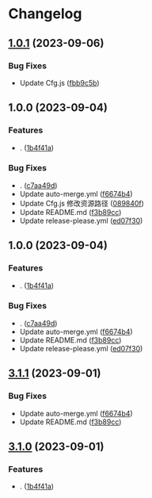 # Changelog

## [1.0.1](https://github.com/Lycofuture/yaya-plugin/compare/v1.0.0...v1.0.1) (2023-09-06)


### Bug Fixes

* Update Cfg.js ([fbb9c5b](https://github.com/Lycofuture/yaya-plugin/commit/fbb9c5b0d924b4acdbfd0f743b2f3cb3058f824b))

## 1.0.0 (2023-09-04)


### Features

* . ([1b4f41a](https://github.com/Lycofuture/yaya-plugin/commit/1b4f41aaa76a83466918dc5e99ed6f9978a56ad0))


### Bug Fixes

* . ([c7aa49d](https://github.com/Lycofuture/yaya-plugin/commit/c7aa49d3f3b0b52c13bb1078a78aad47dd4363c0))
* Update auto-merge.yml ([f6674b4](https://github.com/Lycofuture/yaya-plugin/commit/f6674b4e6dc27df464e0147eb443825ca2ecb737))
* Update Cfg.js 修改资源路径 ([089840f](https://github.com/Lycofuture/yaya-plugin/commit/089840f6c8770cbad33d12dc2ba5b58971a33260))
* Update README.md ([f3b89cc](https://github.com/Lycofuture/yaya-plugin/commit/f3b89cc4cf31e161cbbd88b313da396b57aeb1cd))
* Update release-please.yml ([ed07f30](https://github.com/Lycofuture/yaya-plugin/commit/ed07f3048ffc1284b0c2e2c72e7cfc3585bd9912))

## 1.0.0 (2023-09-04)


### Features

* . ([1b4f41a](https://github.com/Lycofuture/yaya-plugin/commit/1b4f41aaa76a83466918dc5e99ed6f9978a56ad0))


### Bug Fixes

* . ([c7aa49d](https://github.com/Lycofuture/yaya-plugin/commit/c7aa49d3f3b0b52c13bb1078a78aad47dd4363c0))
* Update auto-merge.yml ([f6674b4](https://github.com/Lycofuture/yaya-plugin/commit/f6674b4e6dc27df464e0147eb443825ca2ecb737))
* Update README.md ([f3b89cc](https://github.com/Lycofuture/yaya-plugin/commit/f3b89cc4cf31e161cbbd88b313da396b57aeb1cd))
* Update release-please.yml ([ed07f30](https://github.com/Lycofuture/yaya-plugin/commit/ed07f3048ffc1284b0c2e2c72e7cfc3585bd9912))

## [3.1.1](https://github.com/Lycofuture/yaya-plugin/compare/v3.1.0...v3.1.1) (2023-09-01)


### Bug Fixes

* Update auto-merge.yml ([f6674b4](https://github.com/Lycofuture/yaya-plugin/commit/f6674b4e6dc27df464e0147eb443825ca2ecb737))
* Update README.md ([f3b89cc](https://github.com/Lycofuture/yaya-plugin/commit/f3b89cc4cf31e161cbbd88b313da396b57aeb1cd))

## [3.1.0](https://github.com/Lycofuture/yaya-plugin/compare/v3.0.1...v3.1.0) (2023-09-01)


### Features

* . ([1b4f41a](https://github.com/Lycofuture/yaya-plugin/commit/1b4f41aaa76a83466918dc5e99ed6f9978a56ad0))
